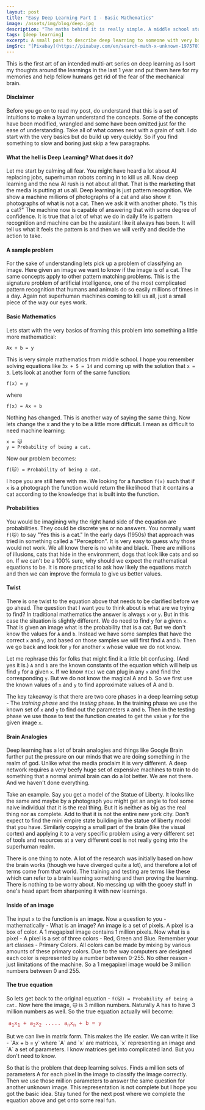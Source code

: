 ```yaml
---
layout: post
title: "Easy Deep Learning Part I - Basic Mathematics"
image: /assets/img/blog/deep.jpg
description: "The maths behind it is really simple. A middle school student can get it. Now the implementation details are a whole new story."
tags: [deep learning]
excerpt: A small post to describe deep learning to someone with very basic mathematics.
imgSrc: "[Pixabay](https://pixabay.com/en/search-math-x-unknown-1975707/)"
---
```


This is the first art of an intended multi-art series on deep learning as I sort my thoughts around the learnings in the last 1 year and put them here for my memories and help fellow humans get rid of the fear of the mechanical brain.

#### Disclaimer
Before you go on to read my post, do understand that this is a set of intuitions to make a layman understand the concepts. Some of the concepts have been modified, wrangled and some have been omitted just for the ease of understanding. Take all of what comes next with a grain of salt. I do start with the very basics but do build up very quickly. So if you find something to slow and boring just skip a few paragraphs.

#### What the hell is Deep Learning? What does it do?
Let me start by calming all fear. You might have heard a lot about AI replacing jobs, superhuman robots coming in to kill us all. Now deep learning and the new AI rush is not about all that. That is the marketing that the media is putting at us all. Deep learning is just pattern recognition. We show a machine millions of photographs of a cat and also show it photographs of what is not a cat. Then we ask it with another photo. "Is this a cat?" The machine now is capable of answering that with some degree of confidence. It is true that a lot of what we do in daily life is pattern recognition and machine can be the assistant like it always has been. It will tell us what it feels the pattern is and then we will verify and decide the action to take.

#### A sample problem
For the sake of understanding lets pick up a problem of classifying an image. Here given an image we want to know if the image is of a cat. The same concepts apply to other pattern matching problems. This is the signature problem of artificial intelligence, one of the most complicated pattern recognition that humans and animals do so easily millions of times in a day. Again not superhuman machines coming to kill us all, just a small piece of the way our eyes work.

#### Basic Mathematics
Lets start with the very basics of framing this problem into something a little more mathematical:

```
Ax + b = y
```

This is very simple mathematics from middle school. I hope you remember solving equations like `3x + 5 = 14` and coming up with the solution that `x = 3`. Lets look at another form of the same function:

```
f(x) = y
```
where

```
f(x) = Ax + b
```

Nothing has changed. This is another way of saying the same thing. Now lets change the x and the y to be a little more difficult. I mean as difficult to need machine learning:

```
x = 🐱
y = Probability of being a cat.
```
Now our problem becomes:

```
f(🐱) = Probability of being a cat.
```

I hope you are still here with me. We looking for a function `f(x)` such that if `x` is a photograph the function would return the likelihood that it contains a cat according to the knowledge that is built into the function.

#### Probabilities
You would be imagining why the right hand side of the equation are probabilities. They could be discrete yes or no answers. You normally want `f(🐱)` to say "Yes this is a cat." In the early days (1950s) that approach was tried in something called a "Perceptron". It is very easy to guess why those would not work. We all know there is no white and black. There are millions of illusions, cats that hide in the environment, dogs that look like cats and so on. If we can't be a 100% sure, why should we expect the mathematical equations to be. It is more practical to ask how likely the equations match and then we can improve the formula to give us better values.

#### Twist

There is one twist to the equation above that needs to be clarified before we go ahead. The question that I want you to think about is what are we trying to find? In traditional mathematics the answer is always `x` or `y`. But in this case the situation is slightly different. We do need to find `y` for a given `x`. That is given an image what is the probability that is a cat. But we don't know the values for `A` and `b`. Instead we have some samples that have the correct `x` and `y`, and based on those samples we will first find `A` and `b`. Then we go back and look for `y` for another `x` whose value we do not know.

Let me rephrase this for folks that might find it a little bit confusing. (And yes it is.) `A` and `b` are the known constants of the equation which will help us find `y` for a given `x`. If we know `f(x)` we can plug in any `x` and find the corresponding `y`. But we do not know the magical A and b. So we first use the known values of `x` and `y` to find approximate values of A and b.

The key takeaway is that there are two core phases in a deep learning setup - The *training phase* and the *testing* phase. In the training phase we use the known set of `x` and `y` to find out the parameters `A` and `b`. Then in the testing phase we use those to test the function created to get the value `y` for the given image `x`.

#### Brain Analogies

Deep learning has a lot of brain analogies and things like Google Brain further put the pressure on our minds that we are doing something in the realm of god. Unlike what the media proclaim it is very different. A deep network requires a very beefy huge set of expensive machines to train to do something that a normal animal brain can do a lot better. We are not there. And we haven't done everything.

Take an example. Say you get a model of the Statue of Liberty. It looks like the same and maybe by a photograph you might get an angle to fool some naive individual that it is the real thing. But it is neither as big as the real thing nor as complete. Add to that it is not the entire new york city. Don't expect to find the mini empire state building in the statue of liberty model that you have. Similarly copying a small part of the brain (like the visual cortex) and applying it to a very specific problem using a very different set of tools and resources at a very different cost is not really going into the superhuman realm.

There is one thing to note. A lot of the research was initially based on how the brain works (though we have diverged quite a lot), and therefore a lot of terms come from that world. The training and testing are terms like these which can refer to a brain learning something and then proving the learning. There is nothing to be worry about. No messing up with the gooey stuff in one's head apart from sharpening it with new learnings.

#### Inside of an image

The input `x` to the function is an image. Now a question to you - mathematically - What is an image? An image is a set of pixels. A pixel is a box of color. A 1 megapixel image contains 1 million pixels. Now what is a pixel - A pixel is a set of three colors - Red, Green and Blue. Remember your art classes - Primary Colors. All colors can be made by mixing by various amounts of these primary colors. Due to the way computers are designed each color is represented by a number between 0-255. No other reason - just limitations of the machine. So a 1 megapixel image would be 3 million numbers between 0 and 255.

#### The true equation
So lets get back to the original equation - `f(🐱) = Probability of being a cat.` Now here the image, `🐱` is 3 million numbers. Naturally A has to have 3 million numbers as well. So the true equation actually will become:
<div class="highlighter-rouge">
<pre class="highlight" style="color:#bd4147; padding-left: 5px">
a<sub>1</sub>x<sub>1</sub> + a<sub>2</sub>x<sub>2</sub> ..... a<sub>n</sub>x<sub>n</sub> + b = y
</pre>
</div>
But we can live in matrix form. This makes the life easier. We can write it like - `Ax + b = y` where `A` and `x` are matrices, `x` representing an image and `A` a set of parameters. I know matrices get into complicated land. But you don't need to know.

So that is the problem that deep learning solves. Finds a million sets of parameters A for each pixel in the image to classify the image correctly. Then we use those million parameters to answer the same question for another unknown image. This representation is not complete but I hope you got the basic idea. Stay tuned for the next post where we complete the equation above and get onto some real fun.
